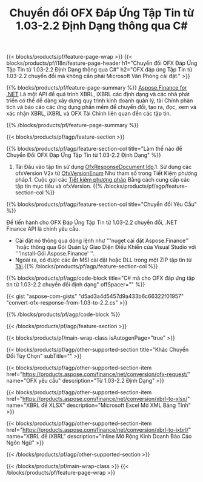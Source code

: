 ﻿---
title: Chuyển đổi OFX Đáp Ứng Tập Tin từ 1.03-2.2 Định Dạng thông qua C#
description: Mẫu mã cho OFX yêu cầu tập tin từ 1.03-2.2 C# chuyển đổi. Sử dụng API Ví dụ mã cho hàng loạt OFX yêu cầu chuyển đổi trong vòng .NET các ứng dụng dựa trên. 
url: /vi/net/conversion/ofx-response/
family: finance
platformtag: net
feature: conversion
informat: OFX Response 1.03
outformat: OFX Response 2.2
otherformats: OFX Response
---
{{< blocks/products/pf/feature-page-wrap >}}
{{< blocks/products/pf/i18n/feature-page-header h1="Chuyển đổi OFX Đáp Ứng Tập Tin từ 1.03-2.2 Định Dạng thông qua C#" h2="OFX đáp ứng Tập Tin từ 1.03-2.2 chuyển đổi mà không cần phải Microsoft Văn Phòng cài đặt." >}}

{{% blocks/products/pf/feature-page-summary %}}
[Aspose.Finance for .NET](https://products.aspose.com/finance/net/) Là một API để quá trình XBRL, iXBRL các định dạng và các nhà phát triển có thể dễ dàng xây dựng quy trình kinh doanh quản lý, tài Chính phân tích và báo cáo các ứng dụng phần mềm để chuyển đổi, tạo ra, đọc, xem và xác nhận XBRL, iXBRL và OFX Tài Chính liên quan đến các tập tin. 

{{% /blocks/products/pf/feature-page-summary %}}

{{< blocks/products/pf/agp/feature-section >}}

{{% blocks/products/pf/agp/feature-section-col title="Làm thế nào để Chuyển Đổi OFX Đáp Ứng Tập Tin từ 1.03-2.2 Định Dạng" %}}
1. Tải Đầu vào tập tin sử dụng [OfxResponseDocument lớp](https://apireference.aspose.com/finance/net/aspose.finance.ofx/ofxresponsedocument).1. Sử dụng các ofxVersion V2x từ [OfxVersionEnum](https://apireference.aspose.com/finance/net/aspose.finance.ofx/ofxversionenum) Như tham số trong Tiết Kiệm phương pháp.1. Cuộc gọi các [Tiết kiệm phương pháp](https://apireference.aspose.com/finance/net/aspose.finance.ofx/ofxresponsedocument/methods/save) Bằng cách cung cấp các tập tin mục tiêu và ofxVersion.
{{% /blocks/products/pf/agp/feature-section-col %}}

{{% blocks/products/pf/agp/feature-section-col title="Chuyển đổi Yêu Cầu" %}}

Để tiến hành cho OFX Đáp Ứng Tập Tin từ 1.03-2.2 chuyển đổi, .NET Finance API là chính yêu cầu.
- Cài đặt nó thông qua dòng lệnh như '''nuget cài đặt Aspose.Finance'' 'hoặc thông qua Gói Quản Lý Giao Diện Điều Khiển của Visual Studio với '''Install-Gói Aspose.Finance' ''.
- Ngoài ra, có được các ẩn MSI cài đặt hoặc DLL trong một ZIP tập tin từ [Tải](https://downloads.aspose.com/finance/net).{{% /blocks/products/pf/agp/feature-section-col %}}

{{% blocks/products/pf/agp/code-block title="C# mã cho OFX đáp ứng tập tin từ 1.03-2.2 chuyển đổi định dạng" offSpacer="" %}}

{{< gist "aspose-com-gists" "d5ad3a4d5457d9a433b6c66322f01957" "convert-ofx-response-from-1.03-to-2.2.cs" >}}

{{% /blocks/products/pf/agp/code-block %}}

{{< /blocks/products/pf/agp/feature-section >}}

{{< blocks/products/pf/main-wrap-class isAutogenPage="true" >}}

{{< blocks/products/pf/agp/other-supported-section title="Khác Chuyển Đổi Tùy Chọn" subTitle="" >}}

{{< blocks/products/pf/agp/other-supported-section-item href="https://products.aspose.com/finance/net/conversion/ofx-request/" name="OFX yêu cầu" description="Từ 1.03-2.2 Định Dạng" >}}

{{< blocks/products/pf/agp/other-supported-section-item href="https://products.aspose.com/finance/net/conversion/xbrl-to-xlsx/" name="XBRL để XLSX" description="Microsoft Excel Mở XML Bảng Tính" >}}

{{< blocks/products/pf/agp/other-supported-section-item href="https://products.aspose.com/finance/net/conversion/xbrl-to-ixbrl/" name="XBRL để iXBRL" description="Inline Mở Rộng Kinh Doanh Báo Cáo Ngôn Ngữ" >}}

{{< /blocks/products/pf/agp/other-supported-section >}}

{{< /blocks/products/pf/main-wrap-class >}}
{{< /blocks/products/pf/feature-page-wrap >}}